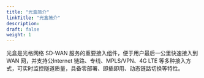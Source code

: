 ```yaml
---
title: "光盒简介"
linkTitle: "光盒简介"
description:
draft: false
weight: 1
---
```


光盒是光格网络 SD-WAN 服务的重要接入组件，便于用户最后一公里快速接入到 WAN 网，并支持公Internet 链路、专线、MPLS/VPN、4G LTE 等多种接入方式，可实时监控隧道质量，具备零部署、即插即用、动态链路切换等特性。
